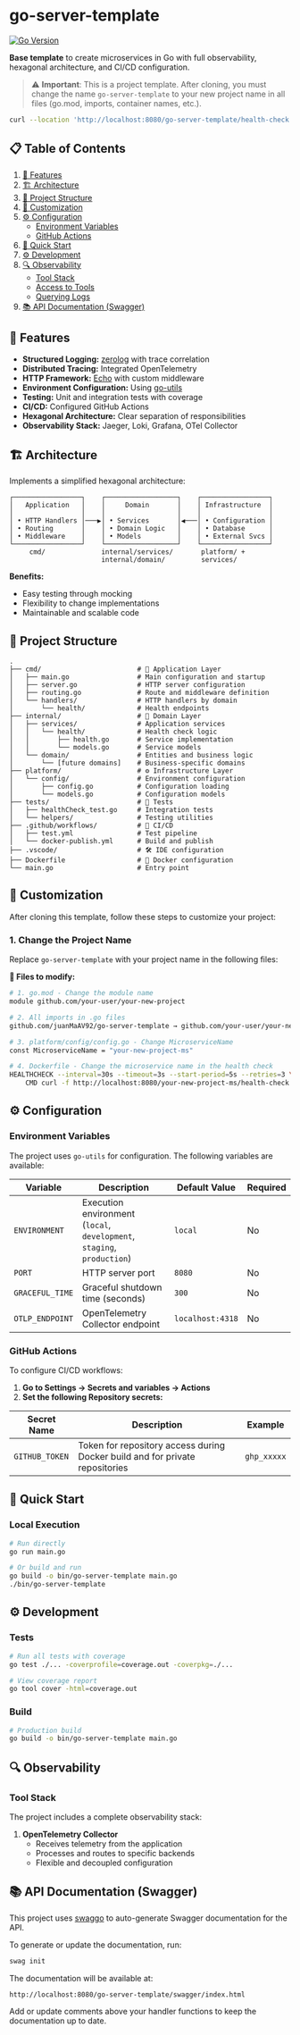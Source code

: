 # go-server-template

[![Go Version](https://img.shields.io/badge/Go-1.24+-blue.svg)](https://golang.org/dl/)

**Base template** to create microservices in Go with full observability, hexagonal architecture, and CI/CD configuration.

> ⚠️ **Important**: This is a project template. After cloning, you must change the name `go-server-template` to your new project name in all files (go.mod, imports, container names, etc.).

```bash
curl --location 'http://localhost:8080/go-server-template/health-check'
```

## 📋 Table of Contents

1. [🎯 Features](#-features)
2. [🏗️ Architecture](#-architecture)
3. [📂 Project Structure](#-project-structure)
4. [🔧 Customization](#-customization)
5. [⚙️ Configuration](#-configuration)
   - [Environment Variables](#environment-variables)
   - [GitHub Actions](#github-actions)
6. [🚀 Quick Start](#-quick-start)
7. [⚙️ Development](#-development)
8. [🔍 Observability](#-observability)
   - [Tool Stack](#tool-stack)
   - [Access to Tools](#access-to-tools)
   - [Querying Logs](#querying-logs)
9. [📚 API Documentation (Swagger)](#-api-documentation-swagger)

## 🎯 Features

- **Structured Logging:** [zerolog](https://github.com/rs/zerolog) with trace correlation
- **Distributed Tracing:** Integrated OpenTelemetry
- **HTTP Framework:** [Echo](https://echo.labstack.com/) with custom middleware
- **Environment Configuration:** Using [go-utils](https://github.com/juanMaAV92/go-utils)
- **Testing:** Unit and integration tests with coverage
- **CI/CD:** Configured GitHub Actions
- **Hexagonal Architecture:** Clear separation of responsibilities
- **Observability Stack:** Jaeger, Loki, Grafana, OTel Collector

## 🏗️ Architecture

Implements a simplified hexagonal architecture:

```
┌─────────────────┐    ┌──────────────────┐    ┌─────────────────┐
│   Application   │    │     Domain       │    │ Infrastructure  │
│                 │    │                  │    │                 │
│ • HTTP Handlers │───▶│ • Services       │◀───│ • Configuration │
│ • Routing       │    │ • Domain Logic   │    │ • Database      │
│ • Middleware    │    │ • Models         │    │ • External Svcs │
└─────────────────┘    └──────────────────┘    └─────────────────┘
     cmd/              internal/services/       platform/ +
                       internal/domain/         services/
```

**Benefits:**
- Easy testing through mocking
- Flexibility to change implementations
- Maintainable and scalable code

## 📂 Project Structure

```
.
├── cmd/                        # 🚀 Application Layer
│   ├── main.go                 # Main configuration and startup
│   ├── server.go               # HTTP server configuration
│   ├── routing.go              # Route and middleware definition
│   └── handlers/               # HTTP handlers by domain
│       └── health/             # Health endpoints
├── internal/                   # 🧠 Domain Layer
│   ├── services/               # Application services
│   │   └── health/             # Health check logic
│   │       ├── health.go       # Service implementation
│   │       └── models.go       # Service models
│   └── domain/                 # Entities and business logic
│       └── [future domains]    # Business-specific domains
├── platform/                   # ⚙️ Infrastructure Layer
│   └── config/                 # Environment configuration
│       ├── config.go           # Configuration loading
│       └── models.go           # Configuration models
├── tests/                      # 🧪 Tests
│   ├── healthCheck_test.go     # Integration tests
│   └── helpers/                # Testing utilities
├── .github/workflows/          # 🔄 CI/CD
│   ├── test.yml                # Test pipeline
│   └── docker-publish.yml      # Build and publish
├── .vscode/                    # 🛠️ IDE configuration
├── Dockerfile                  # 🐳 Docker configuration
└── main.go                     # Entry point
```

## 🔧 Customization

After cloning this template, follow these steps to customize your project:

### 1. Change the Project Name

Replace `go-server-template` with your project name in the following files:

**📁 Files to modify:**
```bash
# 1. go.mod - Change the module name
module github.com/your-user/your-new-project

# 2. All imports in .go files
github.com/juanMaAV92/go-server-template → github.com/your-user/your-new-project

# 3. platform/config/config.go - Change MicroserviceName
const MicroserviceName = "your-new-project-ms"

# 4. Dockerfile - Change the microservice name in the health check
HEALTHCHECK --interval=30s --timeout=3s --start-period=5s --retries=3 \
    CMD curl -f http://localhost:8080/your-new-project-ms/health-check || exit 1
```

## ⚙️ Configuration

### Environment Variables

The project uses `go-utils` for configuration. The following variables are available:

| Variable | Description | Default Value | Required |
|----------|-------------|---------------|----------|
| `ENVIRONMENT` | Execution environment (`local`, `development`, `staging`, `production`) | `local` | No |
| `PORT` | HTTP server port | `8080` | No |
| `GRACEFUL_TIME` | Graceful shutdown time (seconds) | `300` | No |
| `OTLP_ENDPOINT` | OpenTelemetry Collector endpoint | `localhost:4318` | No |


### GitHub Actions

To configure CI/CD workflows:

1. **Go to Settings → Secrets and variables → Actions**
2. **Set the following Repository secrets:**

| Secret Name | Description | Example |
|-------------|-------------|---------|
| `GITHUB_TOKEN` | Token for repository access during Docker build and for private repositories | `ghp_xxxxx` |

## 🚀 Quick Start

### Local Execution
```bash
# Run directly
go run main.go

# Or build and run
go build -o bin/go-server-template main.go
./bin/go-server-template
```


## ⚙️ Development

### Tests
```bash
# Run all tests with coverage
go test ./... -coverprofile=coverage.out -coverpkg=./...

# View coverage report
go tool cover -html=coverage.out
```


### Build
```bash
# Production build
go build -o bin/go-server-template main.go
```

## 🔍 Observability

### Tool Stack

The project includes a complete observability stack:

1. **OpenTelemetry Collector**
   - Receives telemetry from the application
   - Processes and routes to specific backends
   - Flexible and decoupled configuration

## 📚 API Documentation (Swagger)

This project uses [swaggo](https://github.com/swaggo/swag) to auto-generate Swagger documentation for the API.

To generate or update the documentation, run:

```bash
swag init
```

The documentation will be available at:

```
http://localhost:8080/go-server-template/swagger/index.html
```

Add or update comments above your handler functions to keep the documentation up to date.
